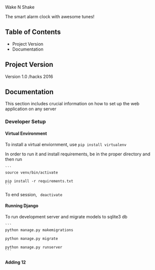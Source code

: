Wake N Shake

The smart alarm clock with awesome tunes!

## Table of Contents

* Project Version
* Documentation

## Project Version
Version 1.0 /hacks 2016

## Documentation

This section includes crucial information on how to set up the web application on any server

### Developer Setup

#### Virtual Environment

To install a virtual enviornment, use
	```
	pip install virtualenv 
	```

In order to run it and install requirements, be in the proper directory and then run
	
	```
	source venv/bin/activate
	
	pip install -r requirements.txt
	```

To end session,
	``` 
	deactivate
	```
#### Running Django

To run development server and migrate models to sqlite3 db
	
	```
	python manage.py makemigrations
	
	python manage.py migrate
	
	python manage.py runserver
	```

#### Adding 12
